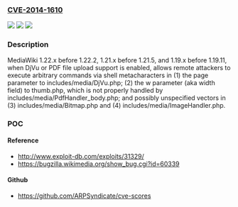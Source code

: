 ### [CVE-2014-1610](https://cve.mitre.org/cgi-bin/cvename.cgi?name=CVE-2014-1610)
![](https://img.shields.io/static/v1?label=Product&message=n%2Fa&color=blue)
![](https://img.shields.io/static/v1?label=Version&message=n%2Fa&color=blue)
![](https://img.shields.io/static/v1?label=Vulnerability&message=n%2Fa&color=brighgreen)

### Description

MediaWiki 1.22.x before 1.22.2, 1.21.x before 1.21.5, and 1.19.x before 1.19.11, when DjVu or PDF file upload support is enabled, allows remote attackers to execute arbitrary commands via shell metacharacters in (1) the page parameter to includes/media/DjVu.php; (2) the w parameter (aka width field) to thumb.php, which is not properly handled by includes/media/PdfHandler_body.php; and possibly unspecified vectors in (3) includes/media/Bitmap.php and (4) includes/media/ImageHandler.php.

### POC

#### Reference
- http://www.exploit-db.com/exploits/31329/
- https://bugzilla.wikimedia.org/show_bug.cgi?id=60339

#### Github
- https://github.com/ARPSyndicate/cve-scores

